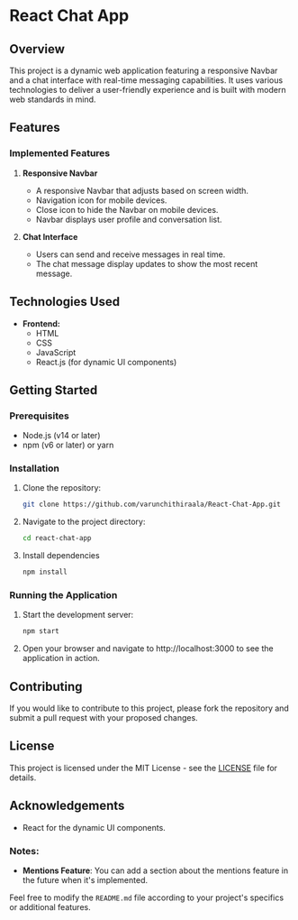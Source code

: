# React Chat App

## Overview

This project is a dynamic web application featuring a responsive Navbar and a chat interface with real-time messaging capabilities. It uses various technologies to deliver a user-friendly experience and is built with modern web standards in mind.

## Features

### Implemented Features

1. **Responsive Navbar**
   - A responsive Navbar that adjusts based on screen width.
   - Navigation icon for mobile devices.
   - Close icon to hide the Navbar on mobile devices.
   - Navbar displays user profile and conversation list.

2. **Chat Interface**
   - Users can send and receive messages in real time.
   - The chat message display updates to show the most recent message.

## Technologies Used

- **Frontend:**
  - HTML
  - CSS
  - JavaScript
  - React.js (for dynamic UI components)

## Getting Started

### Prerequisites

- Node.js (v14 or later)
- npm (v6 or later) or yarn

### Installation

1. Clone the repository:
   ```bash
   git clone https://github.com/varunchithiraala/React-Chat-App.git

2. Navigate to the project directory:
   ```bash
   cd react-chat-app

3. Install dependencies
   ```bash
   npm install

### Running the Application 
1. Start the development server:
   ```bash
   npm start

2. Open your browser and navigate to http://localhost:3000 to see the application in action.

## Contributing

If you would like to contribute to this project, please fork the repository and submit a pull request with your proposed changes.

## License

This project is licensed under the MIT License - see the [LICENSE](LICENSE) file for details.

## Acknowledgements

- React for the dynamic UI components.


### Notes:
- **Mentions Feature**: You can add a section about the mentions feature in the future when it's implemented.

Feel free to modify the `README.md` file according to your project's specifics or additional features.
